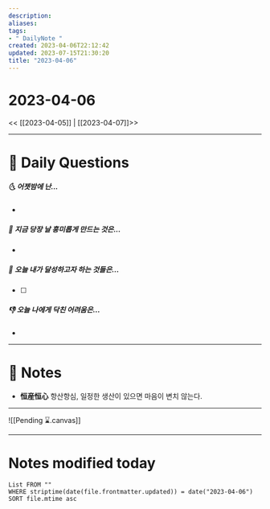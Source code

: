 ```yaml
---
description:
aliases: 
tags:
- " DailyNote "
created: 2023-04-06T22:12:42
updated: 2023-07-15T21:30:20
title: "2023-04-06"
---
```


# 2023-04-06

<< [[2023-04-05]] | [[2023-04-07]]>>

---

# 📅 Daily Questions

##### 🌜 어젯밤에 난...

- 

##### 🙌 지금 당장 날 흥미롭게 만드는 것은...

- 

##### 🚀 오늘 내가 달성하고자 하는 것들은...

- [ ] 

##### 👎 오늘 나에게 닥친 어려움은...

- 

---

# 📝 Notes

- **恒産恒心** 항산항심, 일정한 생산이 있으면 마음이 변치 않는다.

___

![[Pending ⌛.canvas]]

---

# Notes modified today

```dataview
List FROM "" 
WHERE striptime(date(file.frontmatter.updated)) = date("2023-04-06") 
SORT file.mtime asc
```

